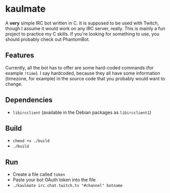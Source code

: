 # kaulmate

A **very** simple IRC bot written in C. It is supposed to be used with Twitch, though I assume it would work on any IRC server, really. This is mainly a fun project to practice my C skills. If you're looking for something to use, you should probably check out PhantomBot.

## Features

Currently, all the bot has to offer are some hard-coded commands (for example `!time`). I say hardcoded, because they all have some information (timezone, for example) in the source code that you probably would want to change.

## Dependencies

- `libircclient` (available in the Debian packages as `libircclient1`)

## Build

- `chmod +x ./build`
- `./build`

## Run

- Create a file called `token`
- Paste your bot OAuth token into the file
- `./kaulmate irc.chat.twitch.tv "#channel" botname`
 
